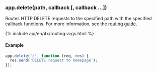 <h3 id='app.delete.method'>app.delete(path, callback [, callback ...])</h3>

Routes HTTP DELETE requests to the specified path with the specified callback functions.
For more information, see the [routing guide](/guide/routing.html).

{% include api/en/4x/routing-args.html %}

#### Example

```js
app.delete('/', function (req, res) {
  res.send('DELETE request to homepage');
});
```
